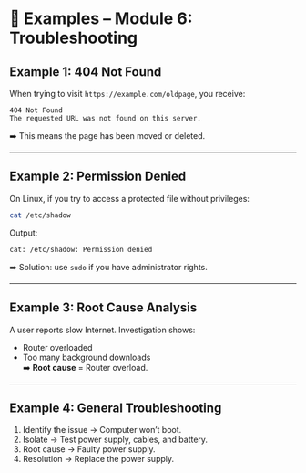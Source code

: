 # 📂 Examples – Module 6: Troubleshooting

## Example 1: 404 Not Found
When trying to visit `https://example.com/oldpage`, you receive:
```
404 Not Found
The requested URL was not found on this server.
```
➡️ This means the page has been moved or deleted.

---

## Example 2: Permission Denied
On Linux, if you try to access a protected file without privileges:
```bash
cat /etc/shadow
```
Output:
```
cat: /etc/shadow: Permission denied
```
➡️ Solution: use `sudo` if you have administrator rights.

---

## Example 3: Root Cause Analysis
A user reports slow Internet. Investigation shows:  
- Router overloaded  
- Too many background downloads  
➡️ **Root cause** = Router overload.

---

## Example 4: General Troubleshooting
1. Identify the issue → Computer won’t boot.  
2. Isolate → Test power supply, cables, and battery.  
3. Root cause → Faulty power supply.  
4. Resolution → Replace the power supply.
